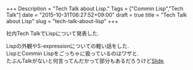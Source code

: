 +++
Description = "Tech Talk about Lisp."
Tags = ["Commin Lisp","Tech Talk"]
date = "2015-10-31T06:27:52+09:00"
draft = true
title = "Tech Talk about Lisp"
slug = "tech-talk-about-lisp"
+++

社内Tech TalkでLispについて発表した.

<!--more-->

Lispの外観やS-expressionについての軽い話をした.  
LispとCommin Lispをごっちゃに扱っているのはワザと.  
たぶんTalkがないと何言ってんだかって部分もあるだろうけど[Slide](/slide/2015/10/29/about-lisp/).
